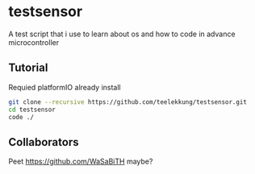 # testsensor
A test script that i use to learn about os and how to code in advance microcontroller

## Tutorial
Requied platformIO already install
```sh
git clone --recursive https://github.com/teelekkung/testsensor.git
cd testsensor
code ./
```
## Collaborators
Peet https://github.com/WaSaBiTH maybe?
